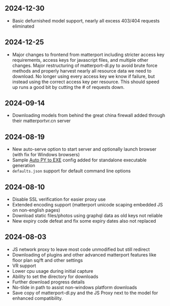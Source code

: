 ## 2024-12-30
- Basic defurnished model support, nearly all excess 403/404 requests eliminated

## 2024-12-25
- Major changes to frontend from matterport including stricter access key requirements, access keys for javascript files, and multiple other changes.  Major restructuring of matterport-dl.py to avoid brute force methods and properly harvest nearly all resource data we need to download.  No longer using every access key we know if failure, but instead using the correct access key per resource.  This should speed up runs a good bit by cutting the # of requests down.

## 2024-09-14
- Downloading models from behind the great china firewall added through their matterportvr.cn server

## 2024-08-19
- New auto-serve option to start server and optionally launch browser (with fix for Windows browsers)
- Sample [Auto PY to EXE](https://github.com/brentvollebregt/auto-py-to-exe) config added for standalone executable generation
- `defaults.json` support for default command line options

## 2024-08-10
- Disable SSL verification for easier proxy use
- Extended encoding support (matterport unicode scaping embedded JS on non-english pages)
- Download static files/photos using graphql data as old keys not reliable
- New expiry code defeat and fix some expiry dates also not replaced


## 2024-08-03
- JS network proxy to leave most code unmodified but still redirect
- Downloading of plugins and other advanced matterport features like floor plan sq/ft and other settings
- VR support
- Lower cpu usage during initial capture
- Ability to set the directory for downloads
- Further download progress details
- No-tilde in path to assist non-windows platform downloads
- Save copy of matterport-dl.py and the JS Proxy next to the model for enhanced compatibility.